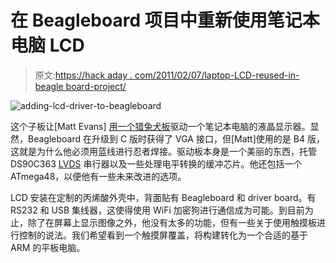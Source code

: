 # 在 Beagleboard 项目中重新使用笔记本电脑 LCD

> 原文:[https://hack aday . com/2011/02/07/laptop-LCD-reused-in-beagle board-project/](https://hackaday.com/2011/02/07/laptop-lcd-reused-in-beagleboard-project/)

![](../Images/d92228399137cda8061bc6ed92492a20.png "adding-lcd-driver-to-beagleboard")

这个子板让[Matt Evans] [用一个猎兔犬板](http://axio.ms/projects/beaglelcd/)驱动一个笔记本电脑的液晶显示器。显然，Beagleboard 在升级到 C 版时获得了 VGA 接口，但[Matt]使用的是 B4 版，这就是为什么他必须用蓝线进行忍者焊接。驱动板本身是一个美丽的东西，托管 DS90C363 [LVDS](http://en.wikipedia.org/wiki/Low-voltage_differential_signaling) 串行器以及一些处理电平转换的缓冲芯片。他还包括一个 ATmega48，以便他有一些未来改进的选项。

LCD 安装在定制的丙烯酸外壳中，背面贴有 Beagleboard 和 driver board。有 RS232 和 USB 集线器，这使得使用 WiFi 加密狗进行通信成为可能。到目前为止，除了在屏幕上显示图像之外，他没有太多的功能，但有一些关于使用触摸板进行控制的说法。我们希望看到一个触摸屏覆盖，将构建转化为一个合适的基于 ARM 的平板电脑。